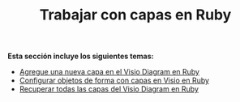 ﻿---
title: Trabajar con capas en Ruby
type: docs
weight: 100
url: /es/java/working-with-layers-in-ruby/
---
**Esta sección incluye los siguientes temas:**

- [Agregue una nueva capa en el Visio Diagram en Ruby](/diagram/es/java/add-a-new-layer-in-the-visio-diagram-in-ruby/)
- [Configurar objetos de forma con capas en Visio en Ruby](/diagram/es/java/configure-shape-objects-with-layers-in-visio-in-ruby/)
- [Recuperar todas las capas del Visio Diagram en Ruby](/diagram/es/java/retrieve-all-layers-from-the-visio-diagram-in-ruby/)
